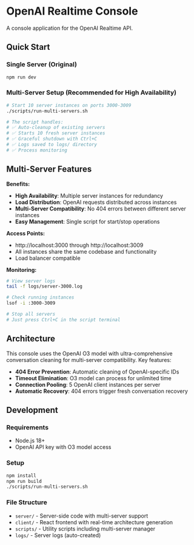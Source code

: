# OpenAI Realtime Console

A console application for the OpenAI Realtime API.

## Quick Start

### Single Server (Original)
```bash
npm run dev
```

### Multi-Server Setup (Recommended for High Availability)
```bash
# Start 10 server instances on ports 3000-3009
./scripts/run-multi-servers.sh

# The script handles:
# ✅ Auto-cleanup of existing servers
# ✅ Starts 10 fresh server instances
# ✅ Graceful shutdown with Ctrl+C
# ✅ Logs saved to logs/ directory
# ✅ Process monitoring
```

## Multi-Server Features

**Benefits:**
- **High Availability**: Multiple server instances for redundancy
- **Load Distribution**: OpenAI requests distributed across instances
- **Multi-Server Compatibility**: No 404 errors between different server instances
- **Easy Management**: Single script for start/stop operations

**Access Points:**
- http://localhost:3000 through http://localhost:3009
- All instances share the same codebase and functionality
- Load balancer compatible

**Monitoring:**
```bash
# View server logs
tail -f logs/server-3000.log

# Check running instances
lsof -i :3000-3009

# Stop all servers
# Just press Ctrl+C in the script terminal
```

## Architecture

This console uses the OpenAI O3 model with ultra-comprehensive conversation cleaning for multi-server compatibility. Key features:

- **404 Error Prevention**: Automatic cleaning of OpenAI-specific IDs
- **Timeout Elimination**: O3 model can process for unlimited time
- **Connection Pooling**: 5 OpenAI client instances per server
- **Automatic Recovery**: 404 errors trigger fresh conversation recovery

## Development

### Requirements
- Node.js 18+
- OpenAI API key with O3 model access

### Setup
```bash
npm install
npm run build
./scripts/run-multi-servers.sh
```

### File Structure
- `server/` - Server-side code with multi-server support
- `client/` - React frontend with real-time architecture generation
- `scripts/` - Utility scripts including multi-server manager
- `logs/` - Server logs (auto-created)
